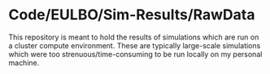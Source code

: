 # Code/EULBO/Sim-Results/RawData

This repository is meant to hold the results of simulations which are run on a cluster compute environment. These are typically large-scale simulations which were too strenuous/time-consuming to be run locally on my personal machine.
